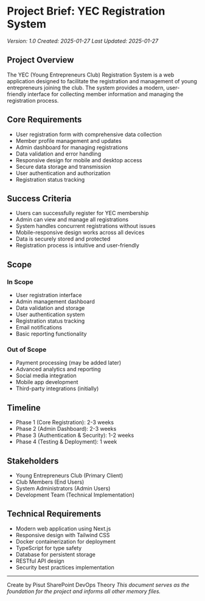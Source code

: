 # Project Brief: YEC Registration System
*Version: 1.0*
*Created: 2025-01-27*
*Last Updated: 2025-01-27*

## Project Overview
The YEC (Young Entrepreneurs Club) Registration System is a web application designed to facilitate the registration and management of young entrepreneurs joining the club. The system provides a modern, user-friendly interface for collecting member information and managing the registration process.

## Core Requirements
- User registration form with comprehensive data collection
- Member profile management and updates
- Admin dashboard for managing registrations
- Data validation and error handling
- Responsive design for mobile and desktop access
- Secure data storage and transmission
- User authentication and authorization
- Registration status tracking

## Success Criteria
- Users can successfully register for YEC membership
- Admin can view and manage all registrations
- System handles concurrent registrations without issues
- Mobile-responsive design works across all devices
- Data is securely stored and protected
- Registration process is intuitive and user-friendly

## Scope
### In Scope
- User registration interface
- Admin management dashboard
- Data validation and storage
- User authentication system
- Registration status tracking
- Email notifications
- Basic reporting functionality

### Out of Scope
- Payment processing (may be added later)
- Advanced analytics and reporting
- Social media integration
- Mobile app development
- Third-party integrations (initially)

## Timeline
- Phase 1 (Core Registration): 2-3 weeks
- Phase 2 (Admin Dashboard): 2-3 weeks
- Phase 3 (Authentication & Security): 1-2 weeks
- Phase 4 (Testing & Deployment): 1 week

## Stakeholders
- Young Entrepreneurs Club (Primary Client)
- Club Members (End Users)
- System Administrators (Admin Users)
- Development Team (Technical Implementation)

## Technical Requirements
- Modern web application using Next.js
- Responsive design with Tailwind CSS
- Docker containerization for deployment
- TypeScript for type safety
- Database for persistent storage
- RESTful API design
- Security best practices implementation

---
Create by Pisut SharePoint
DevOps Theory
*This document serves as the foundation for the project and informs all other memory files.* 